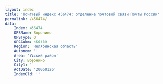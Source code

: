 ```yaml
---
layout: index
title: 'Почтовый индекс 456474: отделение почтовой связи Почты России'
permalink: /456474/
data:
    Index: 456474
    OPSName: Воронино
    OPSType: О
    OPSSubm: 456439
    Region: 'Челябинская область'
    Autonom: ''
    Area: 'Уйский район'
    City: Воронино
    City1: ''
    ActDate: '20060126'
    IndexOld: ''
---
```

